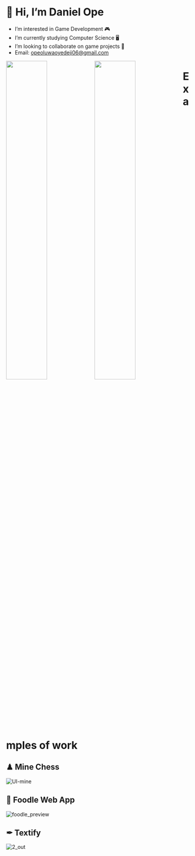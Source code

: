 # 👋 Hi, I’m Daniel Ope
- I’m interested in Game Development 🎮
- I’m currently studying Computer Science 🖥
- I’m looking to collaborate on game projects 💞️
- Email: opeoluwaoyedeji06@gmail.com

<img align="left" width="47%" src="https://github-readme-stats.vercel.app/api?username=daniel-ope06&show_icons=true&theme=apprentice"/>

<img align="left" width="47%" src="https://github-readme-stats.vercel.app/api/top-langs/?username=daniel-ope06&layout=compact&theme=apprentice"/>

# Examples of work
## ♟ Mine Chess
![UI-mine](https://user-images.githubusercontent.com/97707320/159814033-80fdc64b-f6f2-45ab-8069-54a2213c6cb7.gif)

## 🚚 Foodle Web App
![foodle_preview](https://user-images.githubusercontent.com/97707320/158897426-04a9b819-8518-4100-85e6-25e973aa84c0.gif)

## ✒ Textify
![2_out](https://user-images.githubusercontent.com/97707320/174207009-e13274a2-a602-4834-bf9f-bbc6a5789de6.png)
